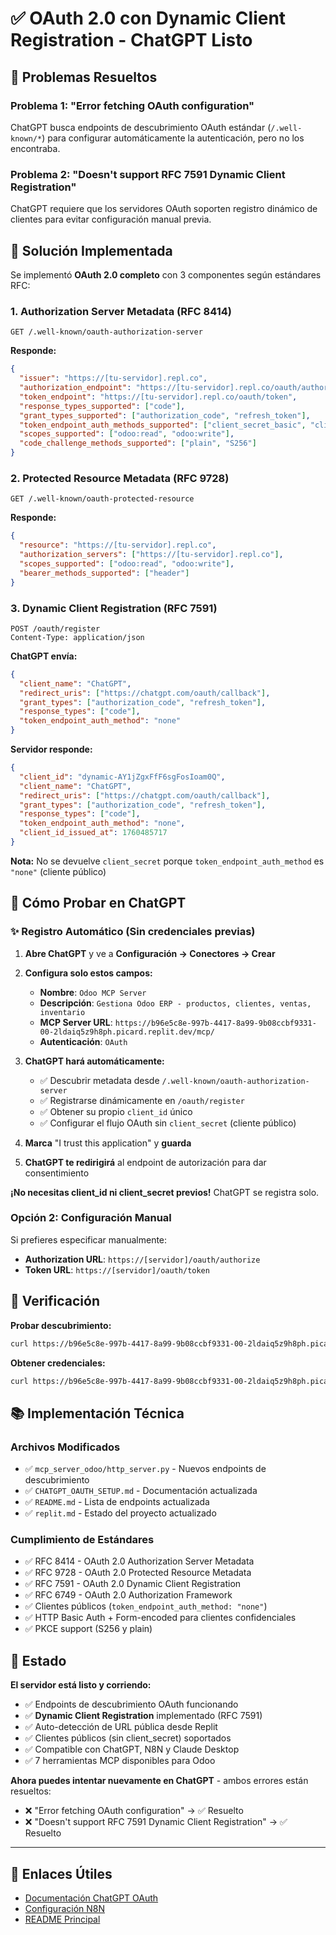 # ✅ OAuth 2.0 con Dynamic Client Registration - ChatGPT Listo

## 🎯 Problemas Resueltos

### Problema 1: "Error fetching OAuth configuration"
ChatGPT busca endpoints de descubrimiento OAuth estándar (`/.well-known/*`) para configurar automáticamente la autenticación, pero no los encontraba.

### Problema 2: "Doesn't support RFC 7591 Dynamic Client Registration"
ChatGPT requiere que los servidores OAuth soporten registro dinámico de clientes para evitar configuración manual previa.

## 🔧 Solución Implementada

Se implementó **OAuth 2.0 completo** con 3 componentes según estándares RFC:

### 1. Authorization Server Metadata (RFC 8414)
```
GET /.well-known/oauth-authorization-server
```

**Responde:**
```json
{
  "issuer": "https://[tu-servidor].repl.co",
  "authorization_endpoint": "https://[tu-servidor].repl.co/oauth/authorize",
  "token_endpoint": "https://[tu-servidor].repl.co/oauth/token",
  "response_types_supported": ["code"],
  "grant_types_supported": ["authorization_code", "refresh_token"],
  "token_endpoint_auth_methods_supported": ["client_secret_basic", "client_secret_post"],
  "scopes_supported": ["odoo:read", "odoo:write"],
  "code_challenge_methods_supported": ["plain", "S256"]
}
```

### 2. Protected Resource Metadata (RFC 9728)
```
GET /.well-known/oauth-protected-resource
```

**Responde:**
```json
{
  "resource": "https://[tu-servidor].repl.co",
  "authorization_servers": ["https://[tu-servidor].repl.co"],
  "scopes_supported": ["odoo:read", "odoo:write"],
  "bearer_methods_supported": ["header"]
}
```

### 3. Dynamic Client Registration (RFC 7591)
```
POST /oauth/register
Content-Type: application/json
```

**ChatGPT envía:**
```json
{
  "client_name": "ChatGPT",
  "redirect_uris": ["https://chatgpt.com/oauth/callback"],
  "grant_types": ["authorization_code", "refresh_token"],
  "response_types": ["code"],
  "token_endpoint_auth_method": "none"
}
```

**Servidor responde:**
```json
{
  "client_id": "dynamic-AY1jZgxFfF6sgFosIoam0Q",
  "client_name": "ChatGPT",
  "redirect_uris": ["https://chatgpt.com/oauth/callback"],
  "grant_types": ["authorization_code", "refresh_token"],
  "response_types": ["code"],
  "token_endpoint_auth_method": "none",
  "client_id_issued_at": 1760485717
}
```

**Nota:** No se devuelve `client_secret` porque `token_endpoint_auth_method` es `"none"` (cliente público)

## 🚀 Cómo Probar en ChatGPT

### ✨ Registro Automático (Sin credenciales previas)

1. **Abre ChatGPT** y ve a **Configuración → Conectores → Crear**

2. **Configura solo estos campos:**
   - **Nombre**: `Odoo MCP Server`
   - **Descripción**: `Gestiona Odoo ERP - productos, clientes, ventas, inventario`
   - **MCP Server URL**: `https://b96e5c8e-997b-4417-8a99-9b08ccbf9331-00-2ldaiq5z9h8ph.picard.replit.dev/mcp/`
   - **Autenticación**: `OAuth`

3. **ChatGPT hará automáticamente:**
   - ✅ Descubrir metadata desde `/.well-known/oauth-authorization-server`
   - ✅ Registrarse dinámicamente en `/oauth/register`
   - ✅ Obtener su propio `client_id` único
   - ✅ Configurar el flujo OAuth sin `client_secret` (cliente público)

4. **Marca** "I trust this application" y **guarda**

5. **ChatGPT te redirigirá** al endpoint de autorización para dar consentimiento

**¡No necesitas client_id ni client_secret previos!** ChatGPT se registra solo.

### Opción 2: Configuración Manual

Si prefieres especificar manualmente:

- **Authorization URL**: `https://[servidor]/oauth/authorize`
- **Token URL**: `https://[servidor]/oauth/token`

## 🧪 Verificación

**Probar descubrimiento:**
```bash
curl https://b96e5c8e-997b-4417-8a99-9b08ccbf9331-00-2ldaiq5z9h8ph.picard.replit.dev/.well-known/oauth-authorization-server | python -m json.tool
```

**Obtener credenciales:**
```bash
curl https://b96e5c8e-997b-4417-8a99-9b08ccbf9331-00-2ldaiq5z9h8ph.picard.replit.dev/oauth/credentials
```

## 📚 Implementación Técnica

### Archivos Modificados
- ✅ `mcp_server_odoo/http_server.py` - Nuevos endpoints de descubrimiento
- ✅ `CHATGPT_OAUTH_SETUP.md` - Documentación actualizada
- ✅ `README.md` - Lista de endpoints actualizada
- ✅ `replit.md` - Estado del proyecto actualizado

### Cumplimiento de Estándares
- ✅ RFC 8414 - OAuth 2.0 Authorization Server Metadata
- ✅ RFC 9728 - OAuth 2.0 Protected Resource Metadata
- ✅ RFC 7591 - OAuth 2.0 Dynamic Client Registration
- ✅ RFC 6749 - OAuth 2.0 Authorization Framework
- ✅ Clientes públicos (`token_endpoint_auth_method: "none"`)
- ✅ HTTP Basic Auth + Form-encoded para clientes confidenciales
- ✅ PKCE support (S256 y plain)

## 🎉 Estado

**El servidor está listo y corriendo:**
- ✅ Endpoints de descubrimiento OAuth funcionando
- ✅ **Dynamic Client Registration** implementado (RFC 7591)
- ✅ Auto-detección de URL pública desde Replit
- ✅ Clientes públicos (sin client_secret) soportados
- ✅ Compatible con ChatGPT, N8N y Claude Desktop
- ✅ 7 herramientas MCP disponibles para Odoo

**Ahora puedes intentar nuevamente en ChatGPT** - ambos errores están resueltos:
- ❌ "Error fetching OAuth configuration" → ✅ Resuelto
- ❌ "Doesn't support RFC 7591 Dynamic Client Registration" → ✅ Resuelto

---

## 🔗 Enlaces Útiles

- [Documentación ChatGPT OAuth](./CHATGPT_OAUTH_SETUP.md)
- [Configuración N8N](./N8N_SETUP.md)
- [README Principal](./README.md)
